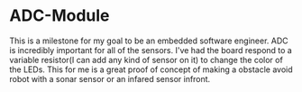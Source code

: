 # ADC-Module
This is a milestone for my goal to be an embedded software engineer. ADC is incredibly important for all of the sensors.
I've had the board respond to a variable resistor(I can add any kind of sensor on it) to change the color of the LEDs. 
This for me is a great proof of concept of making a obstacle avoid robot with a sonar sensor or an infared sensor infront.
